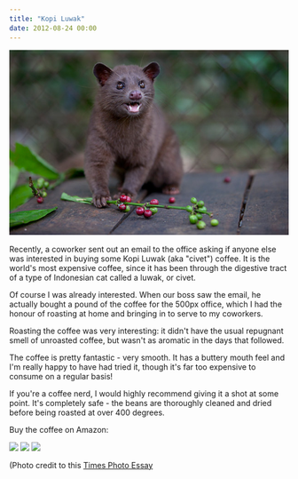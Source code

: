 ```yaml
---
title: "Kopi Luwak"
date: 2012-08-24 00:00
---
```


 ![](/img/import/blog/kopi-luwak/3535D310E659479F8D9AA05C2C592BBF.jpg)

Recently, a coworker sent out an email to the office asking if anyone else was interested in buying some Kopi Luwak (aka "civet") coffee. It is the world's most expensive coffee, since it has been through the digestive tract of a type of Indonesian cat called a luwak, or civet.

Of course I was already interested. When our boss saw the email, he actually bought a pound of the coffee for the 500px office, which I had the honour of roasting at home and bringing in to serve to my coworkers.

Roasting the coffee was very interesting: it didn't have the usual repugnant smell of unroasted coffee, but wasn't as aromatic in the days that followed.

The coffee is pretty fantastic - very smooth. It has a buttery mouth feel and I'm really happy to have had tried it, though it's far too expensive to consume on a regular basis!

If you're a coffee nerd, I would highly recommend giving it a shot at some point. It's completely safe - the beans are thoroughly cleaned and dried before being roasted at over 400 degrees.

Buy the coffee on Amazon:

 [![](http://ws.assoc-amazon.com/widgets/q?_encoding=UTF8&ASIN=B0030IGUIK&Format=_SL160_&ID=AsinImage&MarketPlace=US&ServiceVersion=20070822&WS=1&tag=ashfur-20)](http://www.amazon.com/gp/product/B0030IGUIK/ref=as_li_ss_il?ie=UTF8&camp=1789&creative=390957&creativeASIN=B0030IGUIK&linkCode=as2&tag=ashfur-20) [![](http://ws.assoc-amazon.com/widgets/q?_encoding=UTF8&ASIN=B001A4B8EM&Format=_SL160_&ID=AsinImage&MarketPlace=US&ServiceVersion=20070822&WS=1&tag=ashfur-20)](http://www.amazon.com/gp/product/B001A4B8EM/ref=as_li_ss_il?ie=UTF8&camp=1789&creative=390957&creativeASIN=B001A4B8EM&linkCode=as2&tag=ashfur-20) [![](http://ws.assoc-amazon.com/widgets/q?_encoding=UTF8&ASIN=B004JHIBV0&Format=_SL160_&ID=AsinImage&MarketPlace=US&ServiceVersion=20070822&WS=1&tag=ashfur-20)](http://www.amazon.com/gp/product/B004JHIBV0/ref=as_li_ss_il?ie=UTF8&camp=1789&creative=390957&creativeASIN=B004JHIBV0&linkCode=as2&tag=ashfur-20)

(Photo credit to this [Times Photo Essay](http://www.time.com/time/photogallery/0,29307,2048674,00.html)

<!-- more -->
